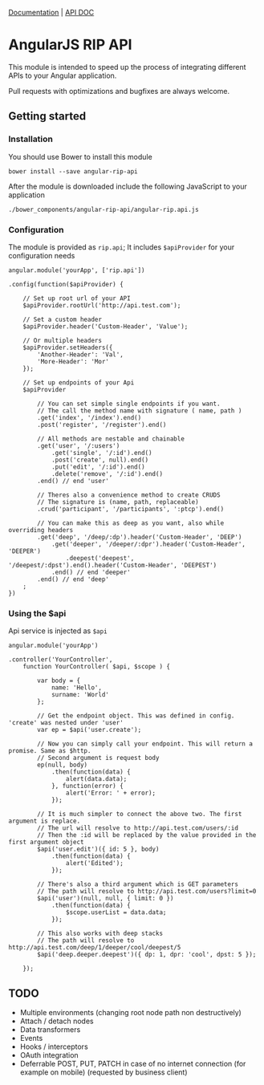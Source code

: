 [Documentation](docs/index.md) | [API DOC](docs/endpoint.md)

# AngularJS RIP API

This module is intended to speed up the process of integrating different APIs to your Angular application.

Pull requests with optimizations and bugfixes are always welcome.

## Getting started

### Installation

You should use Bower to install this module

    bower install --save angular-rip-api
    
After the module is downloaded include the following JavaScript to your application

`./bower_components/angular-rip-api/angular-rip.api.js`

### Configuration

The module is provided as `rip.api`;
It includes `$apiProvider` for your configuration needs

    angular.module('yourApp', ['rip.api'])
    
    .config(function($apiProvider) {
        
        // Set up root url of your API
        $apiProvider.rootUrl('http://api.test.com');
        
        // Set a custom header
        $apiProvider.header('Custom-Header', 'Value');
        
        // Or multiple headers
        $apiProvider.setHeaders({
            'Another-Header': 'Val',
            'More-Header': 'Mor'
        });
        
        // Set up endpoints of your Api
        $apiProvider
        
            // You can set simple single endpoints if you want.
            // The call the method name with signature ( name, path )
            .get('index', '/index').end()
            .post('register', '/register').end()
            
            // All methods are nestable and chainable
            .get('user', '/:users')
                .get('single', '/:id').end()
                .post('create', null).end()
                .put('edit', '/:id').end()
                .delete('remove', '/:id').end()
            .end() // end 'user'
            
            // Theres also a convenience method to create CRUDS
            // The signature is (name, path, replaceable)
            .crud('participant', '/participants', ':ptcp').end()
            
            // You can make this as deep as you want, also while overriding headers
            .get('deep', '/deep/:dp').header('Custom-Header', 'DEEP')
                .get('deeper', '/deeper/:dpr').header('Custom-Header', 'DEEPER')
                    .deepest('deepest', '/deepest/:dpst').end().header('Custom-Header', 'DEEPEST')
                .end() // end 'deeper'
            .end() // end 'deep'
        ;
    })
    
### Using the $api

Api service is injected as `$api`

    angular.module('yourApp')
    
    .controller('YourController',
        function YourController( $api, $scope ) {
            
            var body = {
                name: 'Hello',
                surname: 'World'
            };
            
            // Get the endpoint object. This was defined in config. 'create' was nested under 'user'
            var ep = $api('user.create');
            
            // Now you can simply call your endpoint. This will return a promise. Same as $http.
            // Second argument is request body
            ep(null, body)
                .then(function(data) {
                    alert(data.data);
                }, function(error) {
                    alert('Error: ' + error);
                });
                
            // It is much simpler to connect the above two. The first argument is replace.
            // The url will resolve to http://api.test.com/users/:id
            // Then the :id will be replaced by the value provided in the first argument object
            $api('user.edit')({ id: 5 }, body)
                .then(function(data) {
                    alert('Edited');
                });
                
            // There's also a third argument which is GET parameters
            // The path will resolve to http://api.test.com/users?limit=0
            $api('user')(null, null, { limit: 0 })
                .then(function(data) {
                    $scope.userList = data.data;
                });
                
            // This also works with deep stacks
            // The path will resolve to http://api.test.com/deep/1/deeper/cool/deepest/5
            $api('deep.deeper.deepest')({ dp: 1, dpr: 'cool', dpst: 5 });
            
        });

## TODO

* Multiple environments (changing root node path non destructively)
* Attach / detach nodes
* Data transformers
* Events
* Hooks / interceptors
* OAuth integration
* Deferrable POST, PUT, PATCH in case of no internet connection (for example on mobile) (requested by business client)